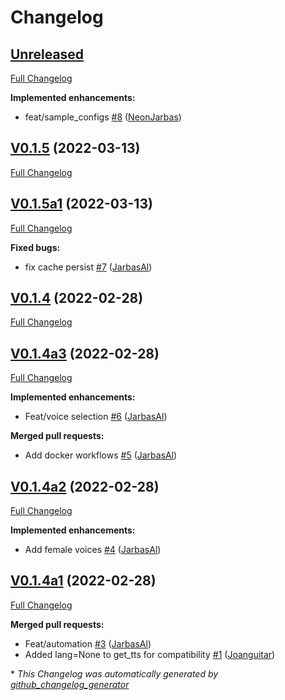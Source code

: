 # Changelog

## [Unreleased](https://github.com/OpenVoiceOS/ovos-tts-plugin-mimic2/tree/HEAD)

[Full Changelog](https://github.com/OpenVoiceOS/ovos-tts-plugin-mimic2/compare/V0.1.5...HEAD)

**Implemented enhancements:**

- feat/sample\_configs [\#8](https://github.com/OpenVoiceOS/ovos-tts-plugin-mimic2/pull/8) ([NeonJarbas](https://github.com/NeonJarbas))

## [V0.1.5](https://github.com/OpenVoiceOS/ovos-tts-plugin-mimic2/tree/V0.1.5) (2022-03-13)

[Full Changelog](https://github.com/OpenVoiceOS/ovos-tts-plugin-mimic2/compare/V0.1.5a1...V0.1.5)

## [V0.1.5a1](https://github.com/OpenVoiceOS/ovos-tts-plugin-mimic2/tree/V0.1.5a1) (2022-03-13)

[Full Changelog](https://github.com/OpenVoiceOS/ovos-tts-plugin-mimic2/compare/V0.1.4...V0.1.5a1)

**Fixed bugs:**

- fix cache persist [\#7](https://github.com/OpenVoiceOS/ovos-tts-plugin-mimic2/pull/7) ([JarbasAl](https://github.com/JarbasAl))

## [V0.1.4](https://github.com/OpenVoiceOS/ovos-tts-plugin-mimic2/tree/V0.1.4) (2022-02-28)

[Full Changelog](https://github.com/OpenVoiceOS/ovos-tts-plugin-mimic2/compare/V0.1.4a3...V0.1.4)

## [V0.1.4a3](https://github.com/OpenVoiceOS/ovos-tts-plugin-mimic2/tree/V0.1.4a3) (2022-02-28)

[Full Changelog](https://github.com/OpenVoiceOS/ovos-tts-plugin-mimic2/compare/V0.1.4a2...V0.1.4a3)

**Implemented enhancements:**

- Feat/voice selection [\#6](https://github.com/OpenVoiceOS/ovos-tts-plugin-mimic2/pull/6) ([JarbasAl](https://github.com/JarbasAl))

**Merged pull requests:**

- Add docker workflows [\#5](https://github.com/OpenVoiceOS/ovos-tts-plugin-mimic2/pull/5) ([JarbasAl](https://github.com/JarbasAl))

## [V0.1.4a2](https://github.com/OpenVoiceOS/ovos-tts-plugin-mimic2/tree/V0.1.4a2) (2022-02-28)

[Full Changelog](https://github.com/OpenVoiceOS/ovos-tts-plugin-mimic2/compare/V0.1.4a1...V0.1.4a2)

**Implemented enhancements:**

- Add female voices [\#4](https://github.com/OpenVoiceOS/ovos-tts-plugin-mimic2/pull/4) ([JarbasAl](https://github.com/JarbasAl))

## [V0.1.4a1](https://github.com/OpenVoiceOS/ovos-tts-plugin-mimic2/tree/V0.1.4a1) (2022-02-28)

[Full Changelog](https://github.com/OpenVoiceOS/ovos-tts-plugin-mimic2/compare/06f6a8aa6037ede0ae685c4ca0477fd5a6f6cba7...V0.1.4a1)

**Merged pull requests:**

- Feat/automation [\#3](https://github.com/OpenVoiceOS/ovos-tts-plugin-mimic2/pull/3) ([JarbasAl](https://github.com/JarbasAl))
- Added lang=None to get\_tts for compatibility [\#1](https://github.com/OpenVoiceOS/ovos-tts-plugin-mimic2/pull/1) ([Joanguitar](https://github.com/Joanguitar))



\* *This Changelog was automatically generated by [github_changelog_generator](https://github.com/github-changelog-generator/github-changelog-generator)*
